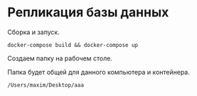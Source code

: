 # Репликация базы данных

Сборка и запуск.

```
docker-compose build && docker-compose up
```

Создаем папку на рабочем столе.

Папка будет общей для данного компьютера и контейнера.

```
/Users/maxim/Desktop/aaa
```

